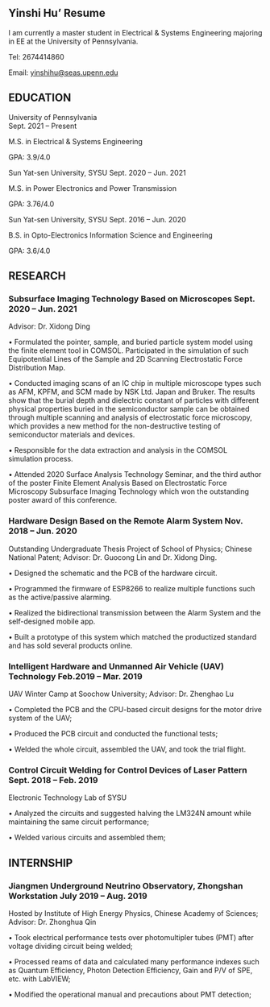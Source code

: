 ## Yinshi Hu’ Resume
I am currently a master student in Electrical & Systems Engineering majoring in EE at the University of Pennsylvania. 

Tel: 2674414860 

Email: yinshihu@seas.upenn.edu

## EDUCATION

University of Pennsylvania                                              
Sept. 2021 – Present

M.S. in Electrical & Systems Engineering

GPA: 3.9/4.0


Sun Yat-sen University, SYSU                                            Sept. 2020 – Jun. 2021

M.S. in Power Electronics and Power Transmission 

GPA: 3.76/4.0


Sun Yat-sen University, SYSU                                            Sept. 2016 – Jun. 2020

B.S. in Opto-Electronics Information Science and Engineering 

GPA: 3.6/4.0 

## RESEARCH

### Subsurface Imaging Technology Based on Microscopes                         Sept. 2020 – Jun. 2021

Advisor: Dr. Xidong Ding

•	Formulated the pointer, sample, and buried particle system model using the finite element tool in COMSOL. Participated in the simulation of such Equipotential Lines of the Sample and 2D Scanning Electrostatic Force Distribution Map.

•	Conducted imaging scans of an IC chip in multiple microscope types such as AFM, KPFM, and SCM made by NSK Ltd. Japan and Bruker. The results show that the burial depth and dielectric constant of particles with different physical properties buried in the semiconductor sample can be obtained through multiple scanning and analysis of electrostatic force microscopy, which provides a new method for the non-destructive testing of semiconductor materials and devices.

•	Responsible for the data extraction and analysis in the COMSOL simulation process.

•	Attended 2020 Surface Analysis Technology Seminar, and the third author of the poster Finite Element Analysis Based on Electrostatic Force Microscopy Subsurface Imaging Technology which won the outstanding poster award of this conference.

### Hardware Design Based on the Remote Alarm System                           Nov. 2018 – Jun. 2020

Outstanding Undergraduate Thesis Project of School of Physics; Chinese National Patent; Advisor: Dr. Guocong Lin and Dr. Xidong Ding.

•	Designed the schematic and the PCB of the hardware circuit. 

•	Programmed the firmware of ESP8266 to realize multiple functions such as the active/passive alarming.

•	Realized the bidirectional transmission between the Alarm System and the self-designed mobile app.

•	Built a prototype of this system which matched the productized standard and has sold several products online.

### Intelligent Hardware and Unmanned Air Vehicle (UAV) Technology             Feb.2019 – Mar. 2019

UAV Winter Camp at Soochow University; Advisor: Dr. Zhenghao Lu

•	Completed the PCB and the CPU-based circuit designs for the motor drive system of the UAV;

•	Produced the PCB circuit and conducted the functional tests;

•	Welded the whole circuit, assembled the UAV, and took the trial flight. 

### Control Circuit Welding for Control Devices of Laser Pattern                Sept. 2018 – Feb. 2019

Electronic Technology Lab of SYSU 

•	Analyzed the circuits and suggested halving the LM324N amount while maintaining the same circuit performance;

•	Welded various circuits and assembled them; 

## INTERNSHIP 

### Jiangmen Underground Neutrino Observatory, Zhongshan Workstation            July 2019 – Aug. 2019

Hosted by Institute of High Energy Physics, Chinese Academy of Sciences; Advisor: Dr. Zhonghua Qin

•	Took electrical performance tests over photomultipler tubes (PMT) after voltage dividing circuit being welded; 

•	Processed reams of data and calculated many performance indexes such as Quantum Efficiency, Photon Detection Efficiency, Gain and P/V of SPE, etc. with LabVIEW;

•	Modified the operational manual and precautions about PMT detection;

